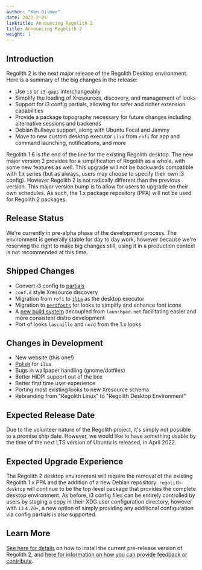 ```yaml
---
author: "Ken Gilmer"
date: 2022-2-05
linktitle: Announcing Regolith 2
title: Announcing Regolith 2
weight: 1
---
```


## Introduction

Regolith 2 is the next major release of the Regolith Desktop environment. Here is a summary of the big changes in the release:

* Use `i3` or `i3-gaps` interchangeably
* Simplify the loading of Xresources, discovery, and management of looks
* Support for i3 config partials, allowing for safer and richer extension capabilities
* Provide a package topography necessary for future changes including alternative sessions and backends
* Debian Bullseye support, along with Ubuntu Focal and Jammy
* Move to new custom desktop executor `ilia` from `rofi` for app and command launching, notifications, and more

Regolith 1.6 is the end of the line for the existing Regolith desktop. The new major version 2 provides for a simplification of Regolith as a whole, with some new features as well.  This upgrade will not be backwards compatible with 1.x series (but as always, users may choose to specify their own i3 config). However Regolith 2 is not radically different than the previous version. This major version bump is to allow for users to upgrade on their own schedules.  As such, the 1.x package repository (PPA) will not be used for Regolith 2 packages.

## Release Status

We're currently in pre-alpha phase of the development process. The environment is generally stable for day to day work, however because we're reserving the right to make big changes still, using it in a production context is not recommended at this time.

## Shipped Changes

* Convert i3 config to [partials](https://github.com/i3/i3/issues/4192)
* `conf.d` style Xresource discovery
* Migration from `rofi` to [`ilia`](https://github.com/regolith-linux/ilia) as the desktop executor
* Migration to [`nerdfonts`](https://www.nerdfonts.com/) for looks to simplify and enhance font icons
* A [new build system](https://github.com/regolith-linux/voulage) decoupled from `launchpad.net` facilitating easier and more consistent distro development
* Port of looks `lascaille` and `nord` from the 1.x looks

## Changes in Development
* New website (this one!)
* [Polish](https://github.com/regolith-linux/ilia/issues) for `ilia`
* Bugs in wallpaper handling (gnome/dotfiles)
* Better HiDPI support out of the box
* Better first time user experience
* Porting most existing looks to new Xresource schema
* Rebranding from "Regolith Linux" to "Regolith Desktop Environment"

## Expected Release Date

Due to the volunteer nature of the Regolith project, it's simply not possible to a promise ship date.  However, we would like to have something usable by the time of the next LTS version of Ubuntu is released, in April 2022.

## Expected Upgrade Experience

The Regolith 2 desktop environment will require the removal of the existing Regolith 1.x PPA and the addition of a new Debian repository.  `regolith-desktop` will continue to be the top-level package that provides the complete desktop environment.  As before, i3 config files can be entirely controlled by users by staging a copy in their XDG user configuration directory, however with `i3` `4.20+`, a new option of simply providing any additional configuration via config partials is also supported.
## Learn More

[See here for details](http://regolith-desktop.com/#get-regolith-20) on how to install the current pre-release version of Regolith 2, and [here for information on how you can provide feedback or contribute](http://regolith-desktop.com/#get-regolith-20).
